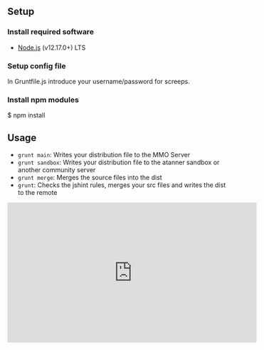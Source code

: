 ## Setup

### Install required software
* [Node.js](https://nodejs.org/en/) (v12.17.0+) LTS

### Setup config file

In Gruntfile.js introduce your username/password for screeps.

### Install npm modules

$ npm install


## Usage

* `grunt main`: Writes your distribution file to the MMO Server
* `grunt sandbox`: Writes your distribution file to the atanner sandbox or another community server
* `grunt merge`: Merges the source files into the dist
* `grunt`: Checks the jshint rules, merges your src files and writes the dist to the remote


<iframe width="560" height="315" src="https://www.youtube.com/embed/N7KMOG8C5vA" frameborder="0" allow="accelerometer; autoplay; encrypted-media; gyroscope; picture-in-picture" allowfullscreen></iframe>
